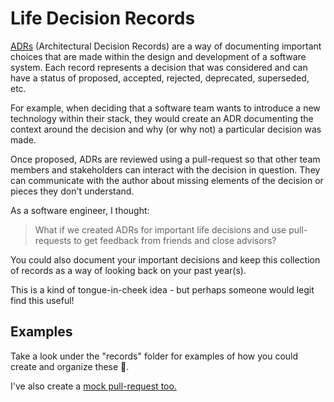 # Life Decision Records

[ADRs](https://adr.github.io/) (Architectural Decision Records) are a way of documenting important choices that are made within the design and development of a software system.
Each record represents a decision that was considered and can have a status of proposed, accepted, rejected, deprecated, superseded, etc.

For example, when deciding that a software team wants to introduce a new technology within their stack, they would create an ADR documenting the context around the decision and why (or why not) a particular decision was made.

Once proposed, ADRs are reviewed using a pull-request so that other team members and stakeholders can interact with the decision in question. They can communicate with the author about missing elements of the decision or pieces they don't understand.

As a software engineer, I thought:

> What if we created ADRs for important life decisions and use pull-requests to get feedback from friends and close advisors?

You could also document your important decisions and keep this collection of records as a way of looking back on your past year(s).

This is a kind of tongue-in-cheek idea - but perhaps someone would legit find this useful!

## Examples

Take a look under the "records" folder for examples of how you could create and organize these 🚀.

I've also create a [mock pull-request too.](https://github.com/jamesmh/life-decision-records/pull/1)
